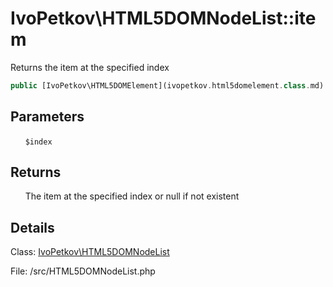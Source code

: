 # IvoPetkov\HTML5DOMNodeList::item

Returns the item at the specified index

```php
public [IvoPetkov\HTML5DOMElement](ivopetkov.html5domelement.class.md)|null item ( int $index )
```

## Parameters

&nbsp;&nbsp;&nbsp;&nbsp;&nbsp;&nbsp;`$index`

## Returns

&nbsp;&nbsp;&nbsp;&nbsp;&nbsp;&nbsp;The item at the specified index or null if not existent

## Details

Class: [IvoPetkov\HTML5DOMNodeList](ivopetkov.html5domnodelist.class.md)

File: /src/HTML5DOMNodeList.php

